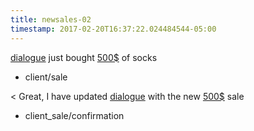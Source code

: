 ```yaml
---
title: newsales-02
timestamp: 2017-02-20T16:37:22.024484544-05:00
---
```


[dialogue](company_name) just bought [500$](amount_of_money) of socks
* client/sale

< Great, I have updated [dialogue](company_name) with the new [500$](amount_of_money) sale
* client_sale/confirmation
